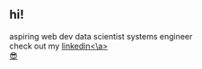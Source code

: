 ## hi!
aspiring web dev data scientist systems engineer
<br>
check out my <a href = "https://www.linkedin.com/in/isabella-allada-b9746a1bb/">linkedin<\a>
<br>
 😎
